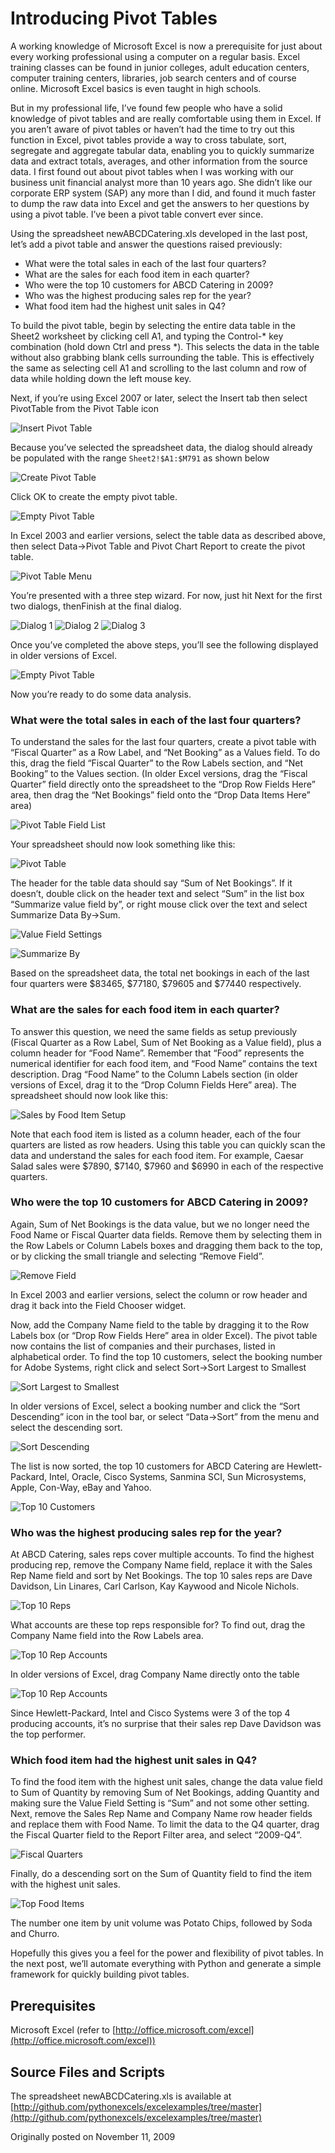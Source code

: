 # Introducing Pivot Tables

A working knowledge of Microsoft Excel is now a prerequisite for just about
every working professional using a computer on a regular basis. Excel training
classes can be found in junior colleges, adult education centers, computer
training centers, libraries, job search centers and of course online. Microsoft
Excel basics is even taught in high schools.

But in my professional life, I’ve found few people who have a solid knowledge of
pivot tables and are really comfortable using them in Excel. If you aren’t aware
of pivot tables or haven’t had the time to try out this function in Excel, pivot
tables provide a way to cross tabulate, sort, segregate and aggregate tabular
data, enabling you to quickly summarize data and extract totals, averages, and
other information from the source data. I first found out about pivot tables
when I was working with our business unit financial analyst more than 10 years
ago. She didn’t like our corporate ERP system (SAP) any more than I did, and
found it much faster to dump the raw data into Excel and get the answers to her
questions by using a pivot table. I’ve been a pivot table convert ever since.

Using the spreadsheet newABCDCatering.xls developed in the last post, let’s add
a pivot table and answer the questions raised previously:

* What were the total sales in each of the last four quarters?
* What are the sales for each food item in each quarter?
* Who were the top 10 customers for ABCD Catering in 2009?
* Who was the highest producing sales rep for the year?
* What food item had the highest unit sales in Q4?

To build the pivot table, begin by selecting the entire data table in the Sheet2
worksheet by clicking cell A1, and typing the Control-* key combination (hold
down Ctrl and press *). This selects the data in the table without also grabbing
blank cells surrounding the table. This is effectively the same as selecting
cell A1 and scrolling to the last column and row of data while holding down the
left mouse key.

Next, if you’re using Excel 2007 or later, select the Insert tab then select
PivotTable from the Pivot Table icon

![Insert Pivot Table](http://pythonexcels.com/blog/_images/20091111_makepivotxl12.png) 

Because you’ve selected the spreadsheet data, the dialog should already be
populated with the range ``Sheet2!$A1:$M791`` as shown below

![Create Pivot Table](http://pythonexcels.com/blog/_images/20091111_createdialogxl12.png) 

Click OK to create the empty pivot table.

![Empty Pivot Table](http://pythonexcels.com/blog/_images/20091111_wizardxl12.png) 

In Excel 2003 and earlier versions, select the table data as described above,
then select Data->Pivot Table and Pivot Chart Report to create the pivot table.

![Pivot Table Menu](http://pythonexcels.com/blog/_images/20091111_makepivotxl10.png) 

You’re presented with a three step wizard. For now, just hit Next for the first
two dialogs, thenFinish at the final dialog.

![Dialog 1](http://pythonexcels.com/blog/_images/20091111_wizardxl10_1.png) 
![Dialog 2](http://pythonexcels.com/blog/_images/20091111_wizardxl10_2.png) 
![Dialog 3](http://pythonexcels.com/blog/_images/20091111_wizardxl10_3.png) 

Once you’ve completed the above steps, you’ll see the following displayed in
older versions of Excel.

![Empty Pivot Table](http://pythonexcels.com/blog/_images/20091111_pivotfieldlistxl10.png) 

Now you’re ready to do some data analysis.

### What were the total sales in each of the last four quarters?

To understand the sales for the last four quarters, create a pivot table with
“Fiscal Quarter” as a Row Label, and “Net Booking” as a Values field. To do
this, drag the field “Fiscal Quarter” to the Row Labels section, and “Net
Booking” to the Values section. (In older Excel versions, drag the “Fiscal
Quarter” field directly onto the spreadsheet to the “Drop Row Fields Here” area,
then drag the “Net Bookings” field onto the “Drop Data Items Here” area)

![Pivot Table Field List](http://pythonexcels.com/blog/_images/20091111_ptsetupxl12.png) 

Your spreadsheet should now look something like this:

![Pivot Table](http://pythonexcels.com/blog/_images/20091111_salesbyqtrxl12.png) 

The header for the table data should say “Sum of Net Bookings”. If it doesn’t,
double click on the header text and select “Sum” in the list box “Summarize
value field by”, or right mouse click over the text and select Summarize Data
By->Sum.

![Value Field Settings](http://pythonexcels.com/blog/_images/20091111_setsumxl12.png) 

![Summarize By](http://pythonexcels.com/blog/_images/20091111_setsum2xl12.png) 

Based on the spreadsheet data, the total net bookings in each of the last four
quarters were $83465, $77180, $79605 and $77440 respectively.

### What are the sales for each food item in each quarter?

To answer this question, we need the same fields as setup previously (Fiscal
Quarter as a Row Label, Sum of Net Booking as a Value field), plus a column
header for “Food Name”. Remember that “Food” represents the numerical identifier
for each food item, and “Food Name” contains the text description. Drag “Food
Name” to the Column Labels section (in older versions of Excel, drag it to the
“Drop Column Fields Here” area). The spreadsheet should now look like this:

![Sales by Food Item Setup](http://pythonexcels.com/blog/_images/20091111_salesbyfooditemxl12.png) 

Note that each food item is listed as a column header, each of the four quarters
are listed as row headers. Using this table you can quickly scan the data and
understand the sales for each food item. For example, Caesar Salad sales were
$7890, $7140, $7960 and $6990 in each of the respective quarters.

### Who were the top 10 customers for ABCD Catering in 2009?

Again, Sum of Net Bookings is the data value, but we no longer need the Food
Name or Fiscal Quarter data fields. Remove them by selecting them in the Row
Labels or Column Labels boxes and dragging them back to the top, or by clicking
the small triangle and selecting “Remove Field”.

![Remove Field](http://pythonexcels.com/blog/_images/20091111_removefieldxl12.png) 

In Excel 2003 and earlier versions, select the column or row header and drag it
back into the Field Chooser widget.

Now, add the Company Name field to the table by dragging it to the Row Labels
box (or “Drop Row Fields Here” area in older Excel). The pivot table now
contains the list of companies and their purchases, listed in alphabetical
order. To find the top 10 customers, select the booking number for Adobe
Systems, right click and select Sort->Sort Largest to Smallest

![Sort Largest to Smallest](http://pythonexcels.com/blog/_images/20091111_sortxl12.png) 

In older versions of Excel, select a booking number and click the “Sort
Descending” icon in the tool bar, or select “Data->Sort” from the menu and
select the descending sort.

![Sort Descending](http://pythonexcels.com/blog/_images/20091111_sortdesc.png) 

The list is now sorted, the top 10 customers for ABCD Catering are
Hewlett-Packard, Intel, Oracle, Cisco Systems, Sanmina SCI, Sun Microsystems,
Apple, Con-Way, eBay and Yahoo.

![Top 10 Customers](http://pythonexcels.com/blog/_images/20091111_top10.png) 

### Who was the highest producing sales rep for the year?

At ABCD Catering, sales reps cover multiple accounts. To find the highest
producing rep, remove the Company Name field, replace it with the Sales Rep Name
field and sort by Net Bookings. The top 10 sales reps are Dave Davidson, Lin
Linares, Carl Carlson, Kay Kaywood and Nicole Nichols.

![Top 10 Reps](http://pythonexcels.com/blog/_images/20091111_top10reps.png) 

What accounts are these top reps responsible for? To find out, drag the Company
Name field into the Row Labels area.

![Top 10 Rep Accounts](http://pythonexcels.com/blog/_images/20091111_top10repsaccts.png) 

In older versions of Excel, drag Company Name directly onto the table

![Top 10 Rep Accounts](http://pythonexcels.com/blog/_images/20091111_top10repsacctsxl10.png) 

Since Hewlett-Packard, Intel and Cisco Systems were 3 of the top 4 producing
accounts, it’s no surprise that their sales rep Dave Davidson was the top
performer.

### Which food item had the highest unit sales in Q4?

To find the food item with the highest unit sales, change the data value field
to Sum of Quantity by removing Sum of Net Bookings, adding Quantity and making
sure the Value Field Setting is “Sum” and not some other setting. Next, remove
the Sales Rep Name and Company Name row header fields and replace them with Food
Name. To limit the data to the Q4 quarter, drag the Fiscal Quarter field to the
Report Filter area, and select “2009-Q4”.

![Fiscal Quarters](http://pythonexcels.com/blog/_images/20091111_quarterfilterxl12.png) 

Finally, do a descending sort on the Sum of Quantity field to find the item with
the highest unit sales.

![Top Food Items](http://pythonexcels.com/blog/_images/20091111_highestunit.png) 

The number one item by unit volume was Potato Chips, followed by Soda and
Churro.

Hopefully this gives you a feel for the power and flexibility of pivot tables.
In the next post, we’ll automate everything with Python and generate a simple
framework for quickly building pivot tables.

## Prerequisites

Microsoft Excel (refer to [http://office.microsoft.com/excel](http://office.microsoft.com/excel))

## Source Files and Scripts

The spreadsheet newABCDCatering.xls is available at [http://github.com/pythonexcels/excelexamples/tree/master](http://github.com/pythonexcels/excelexamples/tree/master) 

Originally posted on November 11, 2009
